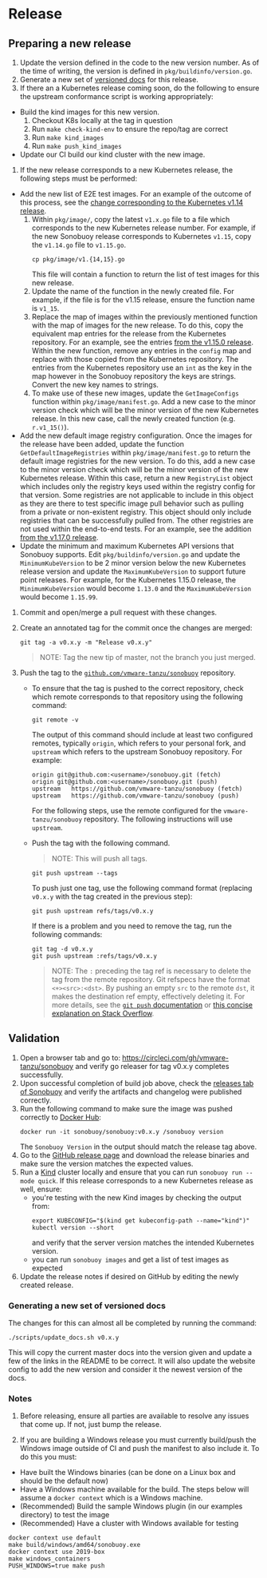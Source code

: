 # Release

## Preparing a new release

1. Update the version defined in the code to the new version number.
   As of the time of writing, the version is defined in `pkg/buildinfo/version.go`.
1. Generate a new set of [versioned docs][gendocs] for this release.
1. If there an a Kubernetes release coming soon, do the following to ensure the upstream conformance script is
working appropriately:
  * Build the kind images for this new version.
    1. Checkout K8s locally at the tag in question
    1. Run `make check-kind-env` to ensure the repo/tag are correct
    1. Run `make kind_images`
    1. Run `make push_kind_images`
  * Update our CI build our kind cluster with the new image.
1. If the new release corresponds to a new Kubernetes release, the following steps must be performed:
  * Add the new list of E2E test images.
    For an example of the outcome of this process, see the [change corresponding to the Kubernetes v1.14 release](https://github.com/vmware-tanzu/sonobuoy/commit/68f15a260e60a288f91bc40347c817b382a3d45c).
      1. Within `pkg/image/`, copy the latest `v1.x.go` file to a file which corresponds to the new Kubernetes release number.
         For example, if the new Sonobuoy release corresponds to Kubernetes `v1.15`, copy the `v1.14.go` file to `v1.15.go`.
         ```
         cp pkg/image/v1.{14,15}.go
         ```
         This file will contain a function to return the list of test images for this new release.
      1. Update the name of the function in the newly created file.
        For example, if the file is for the v1.15 release, ensure the function name is `v1_15`.
      1. Replace the map of images within the previously mentioned function with the map of images for the new release.
        To do this, copy the equivalent map entries for the release from the Kubernetes repository.
        For an example, see the entries [from the v1.15.0 release](https://github.com/kubernetes/kubernetes/blob/v1.15.0/test/utils/image/manifest.go#L202-L252).
        Within the new function, remove any entries in the `config` map and replace with those copied from the Kubernetes repository.
        The entries from the Kubernetes repository use an `int` as the key in the map however in the Sonobuoy repository the keys are strings.
        Convert the new key names to strings.
      1. To make use of these new images, update the `GetImageConfigs` function within `pkg/image/manifest.go`.
        Add a new case to the minor version check which will be the minor version of the new Kubernetes release.
        In this new case, call the newly created function (e.g. `r.v1_15()`).
  * Add the new default image registry configuration.
    Once the images for the release have been added, update the function `GetDefaultImageRegistries` within `pkg/image/manifest.go` to return the default image registries for the new version.
    To do this, add a new case to the minor version check which will be the minor version of the new Kubernetes release.
    Within this case, return a new `RegistryList` object which includes only the registry keys used within the registry config for that version.
    Some registries are not applicable to include in this object as they are there to test specific image pull behavior such as pulling from a private or non-existent registry.
    This object should only include registries that can be successfully pulled from.
    The other registries are not used within the end-to-end tests.
    For an example, see the addition [from the v1.17.0 release](https://github.com/vmware-tanzu/sonobuoy/commit/93f63ef51e135dccf22407a0cdbf22f6c4a2cd26#diff-655c3323e53de3dff85eadd7592ca218R173-R188).
  * Update the minimum and maximum Kubernetes API versions that Sonobuoy supports.
    Edit `pkg/buildinfo/version.go` and update the `MinimumKubeVersion` to be 2 minor version below the new Kubernetes release version and update the `MaximumKubeVersion` to support future point releases.
    For example, for the Kubernetes 1.15.0 release, the `MinimumKubeVersion` would become `1.13.0` and the `MaximumKubeVersion` would become `1.15.99`.
1. Commit and open/merge a pull request with these changes.
1. Create an annotated tag for the commit once the changes are merged:
    ```
    git tag -a v0.x.y -m "Release v0.x.y"
    ```

    > NOTE: Tag the new tip of master, not the branch you just merged.

1. Push the tag to the [`github.com/vmware-tanzu/sonobuoy`](https://github.com/vmware-tanzu/sonobuoy/) repository.
   * To ensure that the tag is pushed to the correct repository, check which remote corresponds to that repository using the following command:
     ```
     git remote -v
     ```
     The output of this command should include at least two configured remotes, typically `origin`, which refers to your personal fork, and `upstream` which refers to the upstream Sonobuoy repository.
     For example:
     ```
     origin	git@github.com:<username>/sonobuoy.git (fetch)
     origin	git@github.com:<username>/sonobuoy.git (push)
     upstream	https://github.com/vmware-tanzu/sonobuoy (fetch)
     upstream	https://github.com/vmware-tanzu/sonobuoy (push)
     ```
     For the following steps, use the remote configured for the `vmware-tanzu/sonobuoy` repository.
     The following instructions will use `upstream`.
   * Push the tag with the following command.
     > NOTE: This will push all tags.

     ```
     git push upstream --tags
     ```
     To push just one tag, use the following command format (replacing `v0.x.y` with the tag created in the previous step):
     ```
     git push upstream refs/tags/v0.x.y
     ```
     If there is a problem and you need to remove the tag, run the following commands:
     ```
     git tag -d v0.x.y
     git push upstream :refs/tags/v0.x.y
     ```
     > NOTE: The `:` preceding the tag ref is necessary to delete the tag from the remote repository.
     > Git refspecs have the format `<+><src>:<dst>`.
     > By pushing an empty `src` to the remote `dst`, it makes the destination ref empty, effectively deleting it.
     > For more details, see the [`git push` documentation](https://git-scm.com/docs/git-push) or [this concise explanation on Stack Overflow](https://stackoverflow.com/a/7303710).


## Validation
1. Open a browser tab and go to: https://circleci.com/gh/vmware-tanzu/sonobuoy and verify go releaser for tag v0.x.y completes successfully.
1. Upon successful completion of build job above, check the [releases tab of Sonobuoy](https://github.com/vmware-tanzu/sonobuoy/releases) and verify the artifacts and changelog were published correctly.
1. Run the following command to make sure the image was pushed correctly to [Docker Hub][dockerhub]:
   ```
   docker run -it sonobuoy/sonobuoy:v0.x.y /sonobuoy version
   ```
   The `Sonobuoy Version` in the output should match the release tag above.
1. Go to the [GitHub release page](https://github.com/vmware-tanzu/sonobuoy/releases) and download the release binaries and make sure the version matches the expected values.
2. Run a [Kind](https://github.com/kubernetes-sigs/kind) cluster locally and ensure that you can run `sonobuoy run --mode quick`.
   If this release corresponds to a new Kubernetes release as well, ensure:
    - you're testing with the new Kind images by checking the output from:
      ```
      export KUBECONFIG="$(kind get kubeconfig-path --name="kind")"
      kubectl version --short
      ```
      and verify that the server version matches the intended Kubernetes version.
    - you can run `sonobuoy images` and get a list of test images as expected
2. Update the release notes if desired on GitHub by editing the newly created release.

### Generating a new set of versioned docs
The changes for this can almost all be completed by running the command:
```
./scripts/update_docs.sh v0.x.y
```

This will copy the current master docs into the version given and update
a few of the links in the README to be correct. It will also update
the website config to add the new version and consider it the newest
version of the docs.

### Notes
1. Before releasing, ensure all parties are available to resolve any issues that come up. If not, just bump the release.

[gendocs]: #generating-a-new-set-of-versioned-docs
[dockerhub]: https://cloud.docker.com/u/sonobuoy/repository/docker/sonobuoy/sonobuoy/tags

2. If you are building a Windows release you must currently build/push the Windows image outside of CI and push the manifest to also include it. To do this you must:

 - Have built the Windows binaries (can be done on a Linux box and should be the default now)
 - Have a Windows machine available for the build. The steps below will assume a `docker context` which is a Windows machine.
 - (Recommended) Build the sample Windows plugin (in our examples directory) to test the image
 - (Recommended) Have a cluster with Windows available for testing

```
docker context use default
make build/windows/amd64/sonobuoy.exe
docker context use 2019-box
make windows_containers
PUSH_WINDOWS=true make push

```